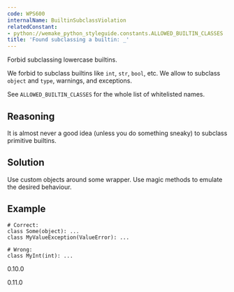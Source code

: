 ```yaml
---
code: WPS600
internalName: BuiltinSubclassViolation
relatedConstant:
- python://wemake_python_styleguide.constants.ALLOWED_BUILTIN_CLASSES
title: 'Found subclassing a builtin: _'
---
```


Forbid subclassing lowercase builtins.

We forbid to subclass builtins like `int`, `str`, `bool`, etc. We allow
to subclass `object` and `type`, warnings, and exceptions.

See `ALLOWED_BUILTIN_CLASSES` for
the whole list of whitelisted names.

## Reasoning
It is almost never a good idea (unless you do something sneaky) to
subclass primitive builtins.

## Solution
Use custom objects around some wrapper. Use magic methods to emulate
the desired behaviour.

## Example

    # Correct:
    class Some(object): ...
    class MyValueException(ValueError): ...
    
    # Wrong:
    class MyInt(int): ...

<div class="versionadded">

0.10.0

</div>

<div class="versionchanged">

0.11.0

</div>
